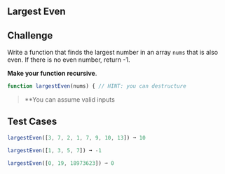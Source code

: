 Largest Even
---

## Challenge

Write a function that finds the largest number in an array `nums` that is also even. 
If there is no even number, return -1.

**Make your function recursive**.

```js
function largestEven(nums) { // HINT: you can destructure
```

> **You can assume valid inputs

## Test Cases

```js
largestEven([3, 7, 2, 1, 7, 9, 10, 13]) ➞ 10

largestEven([1, 3, 5, 7]) ➞ -1

largestEven([0, 19, 18973623]) ➞ 0
```